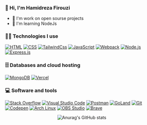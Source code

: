### 👋 Hi, I'm Hamidreza Firouzi
- 💛 I'm work on open sourse projects
- 🐢 I'm learning NodeJs

### 👨‍💻 Technologies I use
<p>

  <a href="#"><img alt="HTML" src="https://img.shields.io/badge/HTML-E34F26.svg?logo=html5&logoColor=white"></a>
  <a href="#"><img alt="CSS" src="https://img.shields.io/badge/CSS-1572B6.svg?logo=css3&logoColor=white"></a>
  <a href="#"><img alt="TailwindCss" src="https://img.shields.io/badge/Tailwind_CSS-38B2AC.svg?logo=tailwind-css&logoColor=white"></a>
  <a href="#"><img alt="JavaScript" src="https://img.shields.io/badge/JavaScript-F7DF1E.svg?logo=javascript&logoColor=black"></a>
  <a href="#"><img alt="Webpack" src="https://img.shields.io/badge/Webpack-8DD6F9.svg?logo=webpack&logoColor=black"></a>
  <a href="#"><img alt="Node.js" src="https://img.shields.io/badge/Node.js-43853D.svg?logo=node.js&logoColor=white"></a>
  <a href="#"><img alt="Express.js" src="https://img.shields.io/badge/Express.js-404d59.svg?logo=express&logoColor=white"></a>
  <!-- <a href="#"><img alt="GoLang" src="https://img.shields.io/badge/GoLang-00ADD8.svg?logo=go&logoColor=white"></a> -->
  <!-- <a href="#"><img alt="Nest.js" src="https://img.shields.io/badge/Nest.js-E0234E.svg?logo=nestjs&logoColor=white"></a> -->
  <!-- <a href="#"><img alt="TypeScript" src="https://img.shields.io/badge/TypeScript-007ACC.svg?logo=typescript&logoColor=white"></a> -->
  <!-- <a href="#"><img alt="Fastify" src="https://img.shields.io/badge/Fastify-000000.svg?logo=fastify&logoColor=white"></a> -->
  <!-- <a href="#"><img alt="Jest" src="https://img.shields.io/badge/Jest-C21325.svg?logo=jest&logoColor=white"></a> -->
  <!-- <a href="#"><img alt="SQL" src="https://custom-icon-badges.herokuapp.com/badge/SQL-025E8C.svg?logo=database&logoColor=white"></a> -->
</p>
  
### 🗄️ Databases and cloud hosting
<p>
  <!-- <a href="#"><img alt="Heroku" src="https://img.shields.io/badge/Heroku-430098.svg?logo=heroku&logoColor=white"></a> -->
  <a href="#"><img alt="MongoDB" src ="https://img.shields.io/badge/MongoDB-4ea94b.svg?logo=mongodb&logoColor=white"></a>
  <!-- <a href="#"><img alt="MySQL" src="https://img.shields.io/badge/MySQL-00f.svg?logo=mysql&logoColor=white"></a> -->
  <!-- <a href="#"><img alt="Notion" src="https://img.shields.io/badge/Notion-010101.svg?logo=notion&logoColor=white"></a> -->
  <!-- <a href="#"><img alt="PostgreSQL" src ="https://img.shields.io/badge/PostgreSQL-316192.svg?logo=postgresql&logoColor=white"></a> -->
  <!-- <a href="#"><img alt="Firebase" src ="https://img.shields.io/badge/Firebase-FFCA28.svg?logo=firebase&logoColor=black"></a> -->
  <a href="#"><img alt="Vercel" src="https://img.shields.io/badge/Vercel-000000.svg?logo=vercel&logoColor=white"></a>
</p>

### 💻 Software and tools
<p>
  <a href="#"><img alt="Stack Overflow" src="https://img.shields.io/badge/-Stack%20Overflow-FE7A16?logo=stack-overflow&logoColor=white"></a>
  <a href="#"><img alt="Visual Studio Code" src="https://img.shields.io/badge/Visual%20Studio%20Code-0078d7.svg?logo=visual-studio-code&logoColor=white"></a>
  <a href="#"><img alt="Postman" src="https://img.shields.io/badge/Postman-FF6C37?logo=postman&logoColor=white"></a>
  <a href="#"><img alt="GoLand" src="https://img.shields.io/badge/GoLand-000000.svg?logo=goland&logoColor=white"></a>
  <a href="#"><img alt="Git" src="https://img.shields.io/badge/Git-F05033.svg?logo=git&logoColor=white"></a>
  <a href="#"><img alt="Codepen" src="https://img.shields.io/badge/Codepen-000000.svg?logo=codepen&logoColor=white"></a>
  <a href="#"><img alt="Arch Linux" src="https://img.shields.io/badge/Arch%20Linux-1793D1.svg?logo=arch-linux&logoColor=white"></a>
  <a href="#"><img alt="OBS Studio" src="https://img.shields.io/badge/-OBS%20Studio-302E31?logo=obs-studio&logoColor=white"></a>
  <a href="#"><img alt="Brave" src="https://img.shields.io/badge/-Brave-FB542B?logo=brave&logoColor=white"></a>
  <!-- <a href="#"><img alt="Audacity" src="https://img.shields.io/badge/-Audacity-0000CC?logo=audacity&logoColor=white"></a> -->
</p>

 <P align="center"
      
![Anurag's GitHub stats](https://github-readme-stats.vercel.app/api?username=hamidreza4dev&show_icons=true&theme=bear)

 </P>
